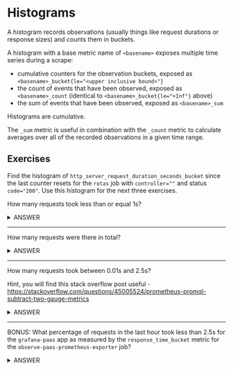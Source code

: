 # Histograms

A histogram records observations (usually things like request durations or response sizes) and counts them in buckets.

A histogram with a base metric name of `<basename>` exposes multiple time series during a scrape:

- cumulative counters for the observation buckets, exposed as `<basename>_bucket{le="<upper inclusive bound>"}`
- the count of events that have been observed, exposed as `<basename>_count` (identical to `<basename>_bucket{le="+Inf"}` above)
- the sum of events that have been observed, exposed as `<basename>_sum`

Histograms are cumulative.

The `_sum` metric is useful in combination with the `_count` metric to calculate averages over all of the recorded observations in a given time range.

## Exercises

Find the histogram of `http_server_request_duration_seconds_bucket` since the last counter resets for the `rotas` job with `controller=""` and status `code="200"`. Use this histogram for the next three exercises.

How many requests took less than or equal 1s?

<details>
  <summary>ANSWER</summary><p>

  ```http_server_request_duration_seconds_bucket{job="rotas", controller="", le="1", code="200"}```

</p>
</details>

------

How many requests were there in total?

<details>
  <summary>ANSWER</summary><p>

  ```http_server_request_duration_seconds_bucket{job="rotas", controller="", le="+Inf", code="200"}```

  or

  ```http_server_request_duration_seconds_count{job="rotas", controller="", code="200"}```

</p>
</details>

------

How many requests took between 0.01s and 2.5s?

Hint, you will find this stack overflow post useful - https://stackoverflow.com/questions/45005524/prometheus-promql-subtract-two-gauge-metrics

<details>
  <summary>ANSWER</summary><p>

  ```http_server_request_duration_seconds_bucket{job="rotas", controller="", le="2.5", code="200"} - ignoring(le) http_server_request_duration_seconds_bucket{job="rotas", controller="", le="0.01", code="200"}```

</p>
</details>

------

BONUS: What percentage of requests in the last hour took less than 2.5s for the `grafana-paas` app as measured by the `response_time_bucket` metric for the `observe-paas-prometheus-exporter` job?

<details>
  <summary>ANSWER</summary><p>

  ```sum(increase(response_time_bucket{job="observe-paas-prometheus-exporter", app="grafana-paas", le="2.5"}[1h])) / sum(increase(response_time_count{job="observe-paas-prometheus-exporter", app="grafana-paas"}[1h])) * 100```

  or

  ```sum(rate(response_time_bucket{job="observe-paas-prometheus-exporter", app="grafana-paas", le="2.5"}[1h])) / sum(rate(response_time_count{job="observe-paas-prometheus-exporter", app="grafana-paas"}[1h])) * 100```

  or

  ```sum(rate(response_time_bucket{job="observe-paas-prometheus-exporter", app="grafana-paas", le="2.5"}[1h])) / sum(rate(response_time_bucket{job="observe-paas-prometheus-exporter", app="grafana-paas", le="+Inf"}[1h])) * 100```

</p>
</details>
